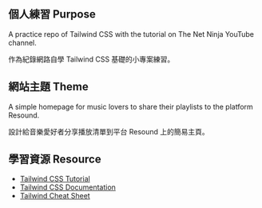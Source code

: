 ## 個人練習 Purpose
A practice repo of Tailwind CSS with the tutorial on The Net Ninja YouTube channel.

作為紀錄網路自學 Tailwind CSS 基礎的小專案練習。

## 網站主題 Theme
A simple homepage for music lovers to share their playlists to the platform Resound.

設計給音樂愛好者分享播放清單到平台 Resound 上的簡易主頁。

## 學習資源 Resource
* [Tailwind CSS Tutorial](https://youtube.com/playlist?list=PL4cUxeGkcC9gpXORlEHjc5bgnIi5HEGhw)
* [Tailwind CSS Documentation](https://tailwindcss.com/docs)
* [Tailwind Cheat Sheet](https://tailwindcomponents.com/cheatsheet/)